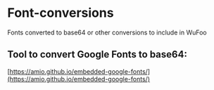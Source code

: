 # Font-conversions
Fonts converted to base64 or other conversions to include in WuFoo

## Tool to convert Google Fonts to base64:
[https://amio.github.io/embedded-google-fonts/](https://amio.github.io/embedded-google-fonts/)
